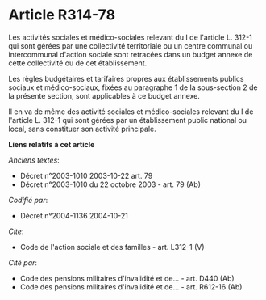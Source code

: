 # Article R314-78

Les activités sociales et médico-sociales relevant du I de l'article L. 312-1 qui sont gérées par une collectivité
territoriale ou un centre communal ou intercommunal d'action sociale sont retracées dans un budget annexe de cette
collectivité ou de cet établissement. 

Les règles budgétaires et tarifaires propres aux établissements publics sociaux et médico-sociaux, fixées au paragraphe 1 de
la sous-section 2 de la présente section, sont applicables à ce budget annexe. 

Il en va de même des activité sociales et médico-sociales relevant du I de l'article L. 312-1 qui sont gérées par un
établissement public national ou local, sans constituer son activité principale.

**Liens relatifs à cet article**

_Anciens textes_:

  - Décret n°2003-1010 2003-10-22 art. 79
  - Décret n°2003-1010 du 22 octobre 2003 - art. 79 (Ab)

_Codifié par_:

  - Décret n°2004-1136 2004-10-21

_Cite_:

  - Code de l'action sociale et des familles - art. L312-1 (V)

_Cité par_:

  - Code des pensions militaires d'invalidité et de... - art. D440 (Ab)
  - Code des pensions militaires d'invalidité et de... - art. R612-16 (Ab)
